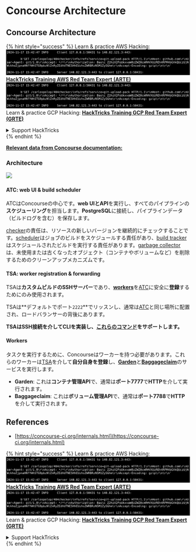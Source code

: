 # Concourse Architecture

## Concourse Architecture

{% hint style="success" %}
Learn & practice AWS Hacking:<img src="../../.gitbook/assets/image (1).png" alt="" data-size="line">[**HackTricks Training AWS Red Team Expert (ARTE)**](https://training.hacktricks.xyz/courses/arte)<img src="../../.gitbook/assets/image (1).png" alt="" data-size="line">\
Learn & practice GCP Hacking: <img src="../../.gitbook/assets/image (2).png" alt="" data-size="line">[**HackTricks Training GCP Red Team Expert (GRTE)**<img src="../../.gitbook/assets/image (2).png" alt="" data-size="line">](https://training.hacktricks.xyz/courses/grte)

<details>

<summary>Support HackTricks</summary>

* Check the [**subscription plans**](https://github.com/sponsors/carlospolop)!
* **Join the** 💬 [**Discord group**](https://discord.gg/hRep4RUj7f) or the [**telegram group**](https://t.me/peass) or **follow** us on **Twitter** 🐦 [**@hacktricks\_live**](https://twitter.com/hacktricks\_live)**.**
* **Share hacking tricks by submitting PRs to the** [**HackTricks**](https://github.com/carlospolop/hacktricks) and [**HackTricks Cloud**](https://github.com/carlospolop/hacktricks-cloud) github repos.

</details>
{% endhint %}

[**Relevant data from Concourse documentation:**](https://concourse-ci.org/internals.html)

### Architecture

![](<../../.gitbook/assets/image (187).png>)

#### ATC: web UI & build scheduler

ATCはConcourseの中心です。**web UIとAPI**を実行し、すべてのパイプラインの**スケジューリング**を担当します。**PostgreSQL**に接続し、パイプラインデータ（ビルドログを含む）を保存します。

[checker](https://concourse-ci.org/checker.html)の責任は、リソースの新しいバージョンを継続的にチェックすることです。[scheduler](https://concourse-ci.org/scheduler.html)はジョブのビルドをスケジュールする責任があり、[build tracker](https://concourse-ci.org/build-tracker.html)はスケジュールされたビルドを実行する責任があります。[garbage collector](https://concourse-ci.org/garbage-collector.html)は、未使用または古くなったオブジェクト（コンテナやボリュームなど）を削除するためのクリーンアップメカニズムです。

#### TSA: worker registration & forwarding

TSAは**カスタムビルドのSSHサーバー**であり、[**workers**](https://concourse-ci.org/internals.html#architecture-worker)を[ATC](https://concourse-ci.org/internals.html#component-atc)に安全に**登録**するためにのみ使用されます。

TSAは**デフォルトでポート`2222`**でリッスンし、通常は[ATC](https://concourse-ci.org/internals.html#component-atc)と同じ場所に配置され、ロードバランサーの背後にあります。

**TSAはSSH接続を介してCLIを実装し、[**これらのコマンド**](https://concourse-ci.org/internals.html#component-tsa)をサポートします。**

#### Workers

タスクを実行するために、Concourseはワーカーを持つ必要があります。これらのワーカーは[TSA](https://concourse-ci.org/internals.html#component-tsa)を介して**自分自身を登録**し、[**Garden**](https://github.com/cloudfoundry-incubator/garden)と[**Baggageclaim**](https://github.com/concourse/baggageclaim)のサービスを実行します。

* **Garden**: これは**コンテナ管理API**で、通常は**ポート7777**で**HTTP**を介して実行されます。
* **Baggageclaim**: これは**ボリューム管理API**で、通常は**ポート7788**で**HTTP**を介して実行されます。

## References

* [https://concourse-ci.org/internals.html](https://concourse-ci.org/internals.html)

{% hint style="success" %}
Learn & practice AWS Hacking:<img src="../../.gitbook/assets/image (1).png" alt="" data-size="line">[**HackTricks Training AWS Red Team Expert (ARTE)**](https://training.hacktricks.xyz/courses/arte)<img src="../../.gitbook/assets/image (1).png" alt="" data-size="line">\
Learn & practice GCP Hacking: <img src="../../.gitbook/assets/image (2).png" alt="" data-size="line">[**HackTricks Training GCP Red Team Expert (GRTE)**<img src="../../.gitbook/assets/image (2).png" alt="" data-size="line">](https://training.hacktricks.xyz/courses/grte)

<details>

<summary>Support HackTricks</summary>

* Check the [**subscription plans**](https://github.com/sponsors/carlospolop)!
* **Join the** 💬 [**Discord group**](https://discord.gg/hRep4RUj7f) or the [**telegram group**](https://t.me/peass) or **follow** us on **Twitter** 🐦 [**@hacktricks\_live**](https://twitter.com/hacktricks\_live)**.**
* **Share hacking tricks by submitting PRs to the** [**HackTricks**](https://github.com/carlospolop/hacktricks) and [**HackTricks Cloud**](https://github.com/carlospolop/hacktricks-cloud) github repos.

</details>
{% endhint %}

